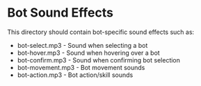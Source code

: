 # Bot Sound Effects

This directory should contain bot-specific sound effects such as:
- bot-select.mp3 - Sound when selecting a bot
- bot-hover.mp3 - Sound when hovering over a bot
- bot-confirm.mp3 - Sound when confirming bot selection
- bot-movement.mp3 - Bot movement sounds
- bot-action.mp3 - Bot action/skill sounds
